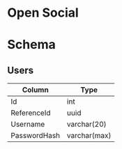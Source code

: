 # Open Social

# Schema

## Users

| Column       | Type         |
| ------------ | ------------ |
| Id           | int          |
| ReferenceId  | uuid         |
| Username     | varchar(20)  |
| PasswordHash | varchar(max) |
